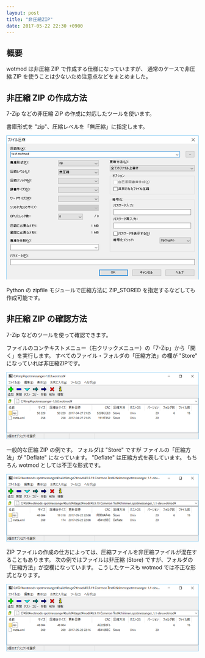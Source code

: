 ```yaml
---
layout: post
title: "非圧縮ZIP"
date: 2017-05-22 22:30 +0900
---
```

## 概要
wotmod は非圧縮 ZIP で作成する仕様になっていますが、
通常のケースで非圧縮 ZIP を使うことは少ないため注意点などをまとめました。

## 非圧縮 ZIP の作成方法
7-Zip などの非圧縮 ZIP の作成に対応したツールを使います。

書庫形式を "zip"、圧縮レベルを「無圧縮」に指定します。

![7-Zip](/resources/screenshot_20170522_04.png "7-Zip")

Python の zipfile モジュールで圧縮方法に ZIP_STORED を指定するなどしても作成可能です。


## 非圧縮 ZIP の確認方法
7-Zip などのツールを使って確認できます。

ファイルのコンテキストメニュー（右クリックメニュー）の「7-Zip」から「開く」を実行します。
すべてのファイル・フォルダの「圧縮方法」の欄が "Store" になっていれば非圧縮ZIPです。

![非圧縮ZIP](/resources/screenshot_20170522_01.png "非圧縮ZIP")

一般的な圧縮 ZIP の例です。
フォルダは "Store" ですが
ファイルの「圧縮方法」が "Deflate" になっています。
"Deflate" は圧縮方式を表しています。
もちろん wotmod としては不正な形式です。

![圧縮ZIP](/resources/screenshot_20170522_02.png "圧縮ZIP")

ZIP ファイルの作成の仕方によっては、圧縮ファイルを非圧縮ファイルが混在することもあります。
次の例ではファイルは非圧縮 (Store) ですが、フォルダの「圧縮方法」が空欄になっています。
こうしたケースも wotmod では不正な形式となります。

![圧縮ZIP](/resources/screenshot_20170522_03.png "圧縮ZIP")
